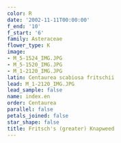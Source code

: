 ```yaml
---
color: R
date: '2002-11-11T00:00:00'
f_end: '10'
f_start: '6'
family: Asteraceae
flower_type: K
image:
- M_5-1524_IMG.JPG
- M_5-1520_IMG.JPG
- M_1-2120_IMG.JPG
latin: Centaurea scabiosa fritschii
lead: M_1-2120_IMG.JPG
lead_sample: false
name: index.en
order: Centaurea
parallel: false
petals_joined: false
star_shape: false
title: Fritsch's (greater) Knapweed
---
```

